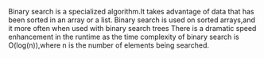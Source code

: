 Binary search is a specialized algorithm.It takes advantage of data that has been sorted in an array or a list.
Binary search is used on sorted arrays,and it more often when used with binary search trees 
There is a dramatic speed enhancement in the runtime as the time complexity of binary search is  O(log(n)),where n is the number of elements being searched.